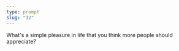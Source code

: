 ```yaml
---
type: prompt
slug: "32"
---
```


What's a simple pleasure in life that you think more people should appreciate?